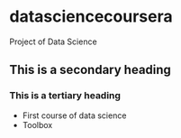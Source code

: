 datasciencecoursera
===================

Project of Data Science 
## This is a secondary heading
### This is a tertiary heading

* First course of data science
* Toolbox
